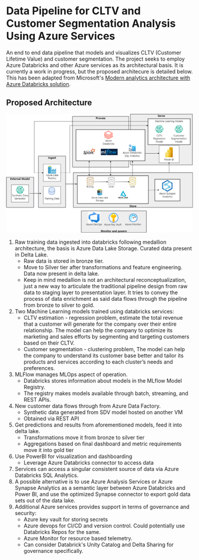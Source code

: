 # Data Pipeline for CLTV and Customer Segmentation Analysis Using Azure Services
An end to end data pipeline that models and visualizes CLTV (Customer Lifetime Value) and customer segmentation. The project seeks to employ Azure Databricks and other Azure services as its architectural basis. It is currently a work in progress, but the proposed architecure is detailed below. This has been adapted from Microsoft's [Modern analytics architecture with Azure Databricks solution](https://learn.microsoft.com/en-us/azure/architecture/solution-ideas/articles/azure-databricks-modern-analytics-architecture).

## Proposed Architecture

![Architecture Preview](https://github.com/raashidsalih/azure-dbx-cltv/blob/main/assets/Architecture.png)

1. Raw training data ingested into databricks following medallion architecture, the basis is Azure Data Lake Storage. Curated data present in Delta Lake.
    - Raw data is stored in bronze tier.
    - Move to Silver tier after transformations and feature engineering. Data now present in delta lake.
    - Keep in mind medallion is not an architectural reconceptualization, just a new way to articulate the traditional pipeline design from raw data to staging layer to presentation layer. It tries to convey the process of data enrichment as said data flows through the pipeline from bronze to silver to gold.
2. Two Machine Learning models trained using databricks services:
    - CLTV estimation - regression problem, estimate the total revenue that a customer will generate for the company over their entire relationship. The model can help the company to optimize its marketing and sales efforts by segmenting and targeting customers based on their CLTV.
    - Customer segmentation - clustering problem, The model can help the company to understand its customer base better and tailor its products and services according to each cluster’s needs and preferences.
3. MLFlow manages MLOps aspect of operation.
    - Databricks stores information about models in the MLflow Model Registry.
    - The registry makes models available through batch, streaming, and REST APIs.
4. New customer data flows through from Azure Data Factory.
    - Synthetic data generated from SDV model hosted on another VM
    - Obtained via REST API
5. Get predictions and results from aforementioned models, feed it into delta lake.
    - Transformations move it from bronze to silver tier
    - Aggregations based on final dashboard and metric requirements move it into gold tier
6. Use PowerBI for visualization and dashboarding
    - Leverage Azure Databricks connector to access data
7. Services can access a singular consistent source of data via Azure Databricks SQL Analytics.
8. A possible alternative is to use Azure Analysis Services or Azure Synapse Analytics as a semantic layer between Azure Databricks and Power BI, and use the optimized Synapse connector to export gold data sets out of the data lake.
9. Additional Azure services provides support in terms of governance and security:
    - Azure key vault for storing secrets
    - Azure devops for CI/CD and version control. Could potentially use Databricks Repos for the same.
    - Azure Monitor for resource based telemetry.
    - Can consider Databrick's Unity Catalog and Delta Sharing for governance specifically.
